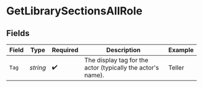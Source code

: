 # GetLibrarySectionsAllRole


## Fields

| Field                                                       | Type                                                        | Required                                                    | Description                                                 | Example                                                     |
| ----------------------------------------------------------- | ----------------------------------------------------------- | ----------------------------------------------------------- | ----------------------------------------------------------- | ----------------------------------------------------------- |
| `Tag`                                                       | *string*                                                    | :heavy_check_mark:                                          | The display tag for the actor (typically the actor's name). | Teller                                                      |